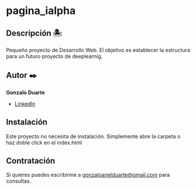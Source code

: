 # pagina_ialpha
## Descripción 🏝

Pequeño proyecto  de Desarrollo Web. El objetivo es establecer la estructura para un futuro proyecto de deeplearnig. 

## Autor ✒️
**Gonzalo Duarte**

* [LinkedIn](https://www.linkedin.com/in/gduarte1983/)

## Instalación 
Este proyecto no necesita de instalación. Simplemente abre la carpeta o haz doble click en el index.html
  
## Contratación
Si quieres puedes escribirme a gonzaloarielduarte@gmail.com para consultas.

